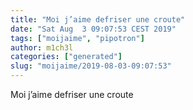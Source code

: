 ```yaml
---
title: "Moi j’aime defriser une croute"
date: "Sat Aug  3 09:07:53 CEST 2019"
tags: ["moijaime", "pipotron"]
author: m1ch3l
categories: ["generated"]
slug: "moijaime/2019-08-03-09:07:53"
---
```


Moi j’aime defriser une croute
